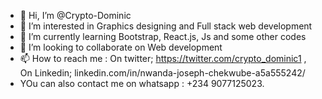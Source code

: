 - 👋 Hi, I’m @Crypto-Dominic
- 👀 I’m interested in Graphics designing and Full stack web development
- 🌱 I’m currently learning Bootstrap, React.js, Js and some other codes
- 💞️ I’m looking to collaborate on Web development 
- 📫 How to reach me : On twitter; https://twitter.com/crypto_dominic1 , On Linkedin; linkedin.com/in/nwanda-joseph-chekwube-a5a555242/
- YOu can also contact me on whatsapp : +234 9077125023.

<!---
Crypto-Dominic/Crypto-Dominic is a ✨ special ✨ repository because its `README.md` (this file) appears on your GitHub profile.
You can click the Preview link to take a look at your changes.
--->
